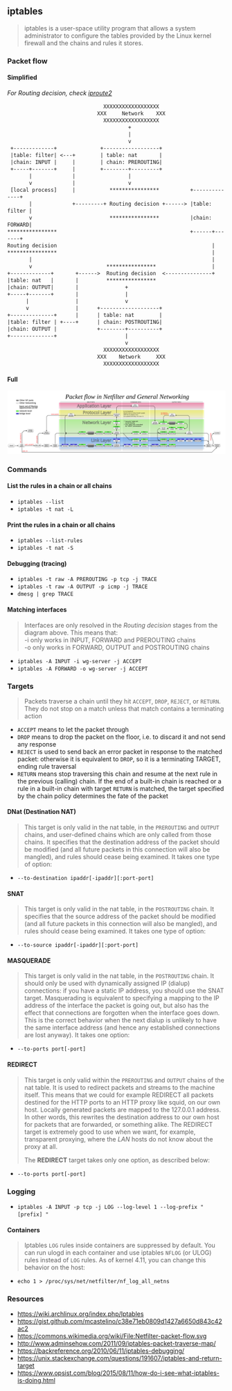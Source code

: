 ## iptables

> iptables is a user-space utility program that allows a system administrator to configure the tables provided by the Linux kernel firewall and the chains and rules it stores.

### Packet flow

#### Simplified

_For Routing decision, check [iproute2](./iproute2.md)_

```
                               XXXXXXXXXXXXXXXXXX
                             XXX     Network    XXX
                               XXXXXXXXXXXXXXXXXX
                                       +
                                       |
                                       v
 +-------------+              +------------------+
 |table: filter| <---+        | table: nat       |
 |chain: INPUT |     |        | chain: PREROUTING|
 +-----+-------+     |        +--------+---------+
       |             |                 |
       v             |                 v
 [local process]     |           ****************          +--------------+
       |             +---------+ Routing decision +------> |table: filter |
       v                         ****************          |chain: FORWARD|
****************                                           +------+-------+
Routing decision                                                  |
****************                                                  |
       |                                                          |
       v                        ****************                  |
+-------------+       +------>  Routing decision  <---------------+
|table: nat   |       |         ****************
|chain: OUTPUT|       |               +
+-----+-------+       |               |
      |               |               v
      v               |      +-------------------+
+--------------+      |      | table: nat        |
|table: filter | +----+      | chain: POSTROUTING|
|chain: OUTPUT |             +--------+----------+
+--------------+                      |
                                      v
                               XXXXXXXXXXXXXXXXXX
                             XXX    Network     XXX
                               XXXXXXXXXXXXXXXXXX
```

#### Full

![](Netfilter-packet-flow.svg)

### Commands

#### List the rules in a chain or all chains

- `iptables --list`
- `iptables -t nat -L`

#### Print the rules in a chain or all chains

- `iptables --list-rules`
- `iptables -t nat -S`

#### Debugging (tracing)

- `iptables -t raw -A PREROUTING -p tcp -j TRACE`
- `iptables -t raw -A OUTPUT -p icmp -j TRACE`
- `dmesg | grep TRACE`

#### Matching interfaces

> Interfaces are only resolved in the _Routing decision_ stages from the diagram above.
> This means that: \
> -i only works in INPUT, FORWARD and PREROUTING chains \
> -o only works in FORWARD, OUTPUT and POSTROUTING chains

- `iptables -A INPUT -i wg-server -j ACCEPT`
- `iptables -A FORWARD -o wg-server -j ACCEPT`

### Targets

> Packets traverse a chain until they hit `ACCEPT`, `DROP`, `REJECT`, or `RETURN`. They do not stop on a match unless that match contains a terminating action

- `ACCEPT` means to let the packet through
- `DROP` means to drop the packet on the floor, i.e. to discard it and not send any response
- `REJECT` is used to send back an error packet in response to the matched packet: otherwise it is equivalent to `DROP`, so it is a terminating TARGET, ending rule traversal
- `RETURN` means stop traversing this chain and resume at the next rule in the previous (calling) chain. If the end of a built-in chain is reached or a rule in a built-in chain with target `RETURN` is matched, the target specified by the chain policy determines the fate of the packet

#### DNat (Destination NAT)

> This target is only valid in the nat table, in the `PREROUTING` and `OUTPUT` chains, and user-defined chains which are only called from those chains. It specifies that the destination address of the packet should be modified (and all future packets in this connection will also be mangled), and rules should cease being examined. It takes one type of option:

- `--to-destination ipaddr[-ipaddr][:port-port]`

#### SNAT

> This target is only valid in the nat table, in the `POSTROUTING` chain. It specifies that the source address of the packet should be modified (and all future packets in this connection will also be mangled), and rules should cease being examined. It takes one type of option:

- `--to-source ipaddr[-ipaddr][:port-port]`

#### MASQUERADE

> This target is only valid in the nat table, in the `POSTROUTING` chain. It should only be used with dynamically assigned IP (dialup) connections: if you have a static IP address, you should use the SNAT target. Masquerading is equivalent to specifying a mapping to the IP address of the interface the packet is going out, but also has the effect that connections are forgotten when the interface goes down. This is the correct behavior when the next dialup is unlikely to have the same interface address (and hence any established connections are lost anyway). It takes one option:

- `--to-ports port[-port]`

#### **REDIRECT**

> This target is only valid within the `PREROUTING` and `OUTPUT` chains of the nat table. It is used to redirect packets and streams to the machine itself. This means that we could for example REDIRECT all packets destined for the HTTP ports to an HTTP proxy like squid, on our own host. Locally generated packets are mapped to the 127.0.0.1 address. In other words, this rewrites the destination address to our own host for packets that are forwarded, or something alike. The REDIRECT target is extremely good to use when we want, for example, transparent proxying, where the *LAN* hosts do not know about the proxy at all.
>
> The **REDIRECT** target takes only one option, as described below:

- `--to-ports port[-port]`

### Logging

- `iptables -A INPUT -p tcp -j LOG --log-level 1 --log-prefix "[prefix] "`

#### Containers

> Iptables `LOG` rules inside containers are suppressed by default. You can run ulogd in each container and use iptables `NFLOG` (or ULOG) rules instead of `LOG` rules. As of kernel 4.11, you can change this behavior on the host:

- `echo 1 > /proc/sys/net/netfilter/nf_log_all_netns`

### Resources

- https://wiki.archlinux.org/index.php/Iptables
- https://gist.github.com/mcastelino/c38e71eb0809d1427a6650d843c42ac2
- https://commons.wikimedia.org/wiki/File:Netfilter-packet-flow.svg
- http://www.adminsehow.com/2011/09/iptables-packet-traverse-map/
- https://backreference.org/2010/06/11/iptables-debugging/
- https://unix.stackexchange.com/questions/191607/iptables-and-return-target
- https://www.opsist.com/blog/2015/08/11/how-do-i-see-what-iptables-is-doing.html
